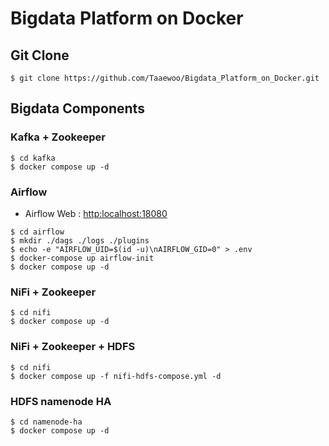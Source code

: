 # Bigdata Platform on Docker

## Git Clone
~~~
$ git clone https://github.com/Taaewoo/Bigdata_Platform_on_Docker.git
~~~

## Bigdata Components

### Kafka + Zookeeper
~~~
$ cd kafka
$ docker compose up -d
~~~

### Airflow
- Airflow Web : [http:localhost:18080](http:localhost:18080)
~~~
$ cd airflow
$ mkdir ./dags ./logs ./plugins
$ echo -e "AIRFLOW_UID=$(id -u)\nAIRFLOW_GID=0" > .env
$ docker-compose up airflow-init
$ docker compose up -d
~~~


### NiFi + Zookeeper
~~~
$ cd nifi
$ docker compose up -d
~~~

### NiFi + Zookeeper + HDFS
~~~
$ cd nifi
$ docker compose up -f nifi-hdfs-compose.yml -d
~~~

### HDFS namenode HA
~~~
$ cd namenode-ha
$ docker compose up -d
~~~
